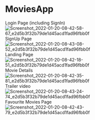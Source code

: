 # MoviesApp
Login Page (including SignIn)
![Screenshot_2022-01-20-08-42-58-67_e2d5b3f32b79de1d45acd1fad96fbb0f](https://user-images.githubusercontent.com/80100538/150266719-c2f26835-bc85-46eb-aeff-2caa63a67309.jpg)
SignUp Page
![Screenshot_2022-01-20-08-43-08-52_e2d5b3f32b79de1d45acd1fad96fbb0f](https://user-images.githubusercontent.com/80100538/150266727-72952c34-0dfb-424a-b87d-69b59bd5471a.jpg)
Landing Page
![Screenshot_2022-01-20-08-42-18-51_e2d5b3f32b79de1d45acd1fad96fbb0f](https://user-images.githubusercontent.com/80100538/150266743-3bcbcad2-ec1f-43da-b070-064c91b5121e.jpg)
Movie Details
![Screenshot_2022-01-20-08-42-35-81_e2d5b3f32b79de1d45acd1fad96fbb0f](https://user-images.githubusercontent.com/80100538/150266766-b8dad659-77d1-4dba-9ab0-9ae0a551045a.jpg)
Trailer video
![Screenshot_2022-01-20-08-43-24-74_e2d5b3f32b79de1d45acd1fad96fbb0f](https://user-images.githubusercontent.com/80100538/150266780-f0d39320-50ed-48dd-9fdf-07f4bb5ef077.jpg)
Favourite Movies Page
![Screenshot_2022-01-20-08-42-43-79_e2d5b3f32b79de1d45acd1fad96fbb0f](https://user-images.githubusercontent.com/80100538/150266784-a4638988-3b11-49d9-9f4c-c7ae6f384af7.jpg)
